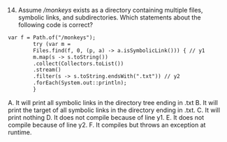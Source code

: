 14. Assume */monkeys* exists as a directory containing multiple files, symbolic links,
    and subdirectories. Which statements about the following code is correct?


```markdown
var f = Path.of("/monkeys");
        try (var m =
        Files.find(f, 0, (p, a) -> a.isSymbolicLink())) { // y1
        m.map(s -> s.toString())
        .collect(Collectors.toList())
        .stream()
        .filter(s -> s.toString.endsWith(".txt")) // y2
        .forEach(System.out::println);
        }
```

A. It will print all symbolic links in the directory tree ending in .txt
B. It will print the target of all symbolic links in the directory ending in .txt.
C. It will print nothing
D. It does not compile because of line y1.
E. It does not compile because of line y2.
F. It compiles but throws an exception at runtime.